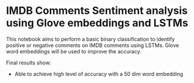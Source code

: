 # IMDB Comments Sentiment analysis using Glove embeddings and LSTMs

This notebook aims to perform a basic binary classification to identify positive or negative comments on IMDB comments using LSTMs. Glove word embeddings will be used to improve the accuracy. 

Final results show:
 - Able to achieve high level of accuracy with a 50 dim word embedding
 
